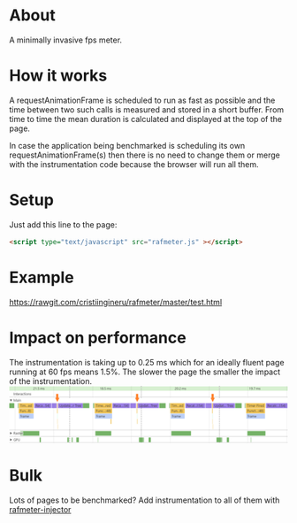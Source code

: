 # About
A minimally invasive fps meter.


# How it works
A requestAnimationFrame is scheduled to run as fast as possible and the time between two such calls is measured and stored in a short buffer. From time to time the mean duration is calculated and displayed at the top of the page.

In case the application being benchmarked is scheduling its own requestAnimationFrame(s) then there is no need to change them or merge with the instrumentation code because the browser will run all them.


# Setup
Just add this line to the page:
```html
<script type="text/javascript" src="rafmeter.js" ></script>
```

# Example
https://rawgit.com/cristiingineru/rafmeter/master/test.html


# Impact on performance
The instrumentation is taking up to 0.25 ms which for an ideally fluent page running at 60 fps means 1.5%. The slower the page the smaller the impact of the instrumentation.
![alt text](timeline.png)


# Bulk
Lots of pages to be benchmarked? Add instrumentation to all of them with [rafmeter-injector](https://github.com/cristiingineru/rafmeter-injector)
